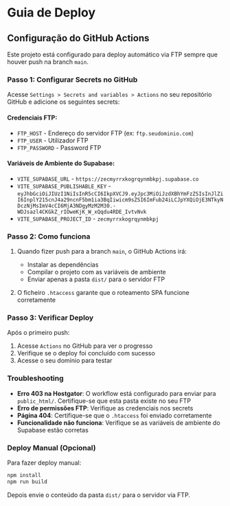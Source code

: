 # Guia de Deploy

## Configuração do GitHub Actions

Este projeto está configurado para deploy automático via FTP sempre que houver push na branch `main`.

### Passo 1: Configurar Secrets no GitHub

Acesse `Settings > Secrets and variables > Actions` no seu repositório GitHub e adicione os seguintes secrets:

#### Credenciais FTP:
- `FTP_HOST` - Endereço do servidor FTP (ex: `ftp.seudominio.com`)
- `FTP_USER` - Utilizador FTP
- `FTP_PASSWORD` - Password FTP

#### Variáveis de Ambiente do Supabase:
- `VITE_SUPABASE_URL` - `https://zecmyrrxkogrqynmbkpj.supabase.co`
- `VITE_SUPABASE_PUBLISHABLE_KEY` - `eyJhbGciOiJIUzI1NiIsInR5cCI6IkpXVCJ9.eyJpc3MiOiJzdXBhYmFzZSIsInJlZiI6InplY215cnJ4a29ncnF5bm1ia3BqIiwicm9sZSI6ImFub24iLCJpYXQiOjE3NTkyNDczNjMsImV4cCI6MjA3NDgyMzM2M30.-WDJsazl4CKGkZ_rIOweKjK_W_xQqdu4RDE_IvtvNvk`
- `VITE_SUPABASE_PROJECT_ID` - `zecmyrrxkogrqynmbkpj`

### Passo 2: Como funciona

1. Quando fizer push para a branch `main`, o GitHub Actions irá:
   - Instalar as dependências
   - Compilar o projeto com as variáveis de ambiente
   - Enviar apenas a pasta `dist/` para o servidor FTP

2. O ficheiro `.htaccess` garante que o roteamento SPA funcione corretamente

### Passo 3: Verificar Deploy

Após o primeiro push:
1. Acesse `Actions` no GitHub para ver o progresso
2. Verifique se o deploy foi concluído com sucesso
3. Acesse o seu domínio para testar

### Troubleshooting

- **Erro 403 na Hostgator**: O workflow está configurado para enviar para `public_html/`. Certifique-se que esta pasta existe no seu FTP
- **Erro de permissões FTP**: Verifique as credenciais nos secrets
- **Página 404**: Certifique-se que o `.htaccess` foi enviado corretamente
- **Funcionalidade não funciona**: Verifique se as variáveis de ambiente do Supabase estão corretas

### Deploy Manual (Opcional)

Para fazer deploy manual:
```bash
npm install
npm run build
```

Depois envie o conteúdo da pasta `dist/` para o servidor via FTP.
